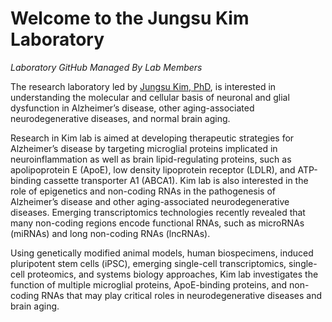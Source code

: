 # Welcome to the Jungsu Kim Laboratory
_Laboratory GitHub Managed By Lab Members_

The research laboratory led by [Jungsu Kim, PhD](https://medicine.iu.edu/faculty/41977/kim-jungsu), is interested in understanding the molecular and cellular basis of neuronal and glial dysfunction in Alzheimer’s disease, other aging-associated neurodegenerative diseases, and normal brain aging.

Research in Kim lab is aimed at developing therapeutic strategies for Alzheimer’s disease by targeting microglial proteins implicated in neuroinflammation as well as brain lipid-regulating proteins, such as apolipoprotein E (ApoE), low density lipoprotein receptor (LDLR), and ATP-binding cassette transporter A1 (ABCA1). Kim lab is also interested in the role of epigenetics and non-coding RNAs in the pathogenesis of Alzheimer’s disease and other aging-associated neurodegenerative diseases. Emerging transcriptomics technologies recently revealed that many non-coding regions encode functional RNAs, such as microRNAs (miRNAs) and long non-coding RNAs (lncRNAs).

Using genetically modified animal models, human biospecimens, induced pluripotent stem cells (iPSC), emerging single-cell transcriptomics, single-cell proteomics, and systems biology approaches, Kim lab investigates the function of multiple microglial proteins, ApoE-binding proteins, and non-coding RNAs that may play critical roles in neurodegenerative diseases and brain aging.